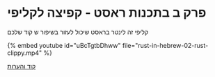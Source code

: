 # פרק ב בתכנות ראסט - קפיצה לקליפי

קליפי זה לינטר בראסט שיכול לעזור בשיפור ש קוד שלכם


{% embed youtube id="uBcTgtbDhww" file="rust-in-hebrew-02-rust-clippy.mp4" %}


[קוד והערות](https://github.com/szabgab/learning-rust-in-hebrew-2024-02-25)
